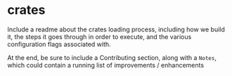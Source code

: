 # crates

Include a readme about the crates loading process, including how we build it, the steps
it goes through in order to execute, and the various configuration flags associated with.

At the end, be sure to include a Contributing section, along with a `Notes`, which could
contain a running list of improvements / enhancements
